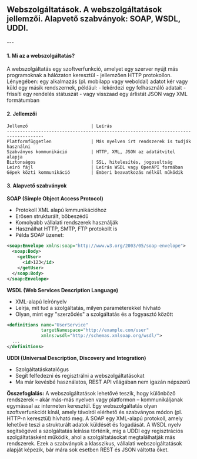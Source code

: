 <h2>Webszolgáltatások. A webszolgáltatások jellemzői. Alapvető szabványok: SOAP, WSDL, UDDI.</h2>
---

<h4>1. Mi az a webszolgáltatás?</h4>
A webszolgáltatás egy szoftverfunkció, amelyet egy szerver nyújt más programoknak a hálózaton keresztül - jellemzően HTTP protokollon.
Lényegében: egy alkalmazás (pl. mobilapp vagy weboldal) adatot kér vagy küld egy másik rendszernek, például:
- lekérdezi egy felhasználó adatait
- frissíti egy rendelés státuszát
- vagy visszaad egy árlistát JSON vagy XML formátumban



<h4>2. Jellemzői</h4>

```
Jellemző	                    | Leírás
------------------------------------------------------------------------------------
Platformfüggetlen	            | Más nyelven írt rendszerek is tudják használni
Szabványos kommunikáció	        | HTTP, XML, JSON az adatátvitel alapja
Biztonságos	                    | SSL, hitelesítés, jogosultság
Leíró fájl	                    | Leírás WSDL vagy OpenAPI formában
Gépek közti kommunikáció	    | Emberi beavatkozás nélkül működik
```


<h4>3. Alapvető szabványok</h4>

**SOAP (Simple Object Access Protocol)**

- Protokoll XML alapú kmmunikációhoz
- Erősen strukturált, bőbeszédű
- Komolyabb vállalati rendszerek használják
- Használhat HTTP, SMTP, FTP protokollt is
- Példa SOAP üzenet:

```xml
<soap:Envelope xmlns:soap="http://www.w3.org/2003/05/soap-envelope">
  <soap:Body>
    <getUser>
      <id>123</id>
    </getUser>
  </soap:Body>
</soap:Envelope>
```

**WSDL (Web Services Description Language)**
- XML-alapú leírónyelv
- Leírja, mit tud a szolgáltatás, milyen paraméterekkel hívható
- Olyan, mint egy "szerződés" a szolgáltatás és a fogyasztó között


```xml
<definitions name="UserService"
             targetNamespace="http://example.com/user"
             xmlns:wsdl="http://schemas.xmlsoap.org/wsdl/">
  ...
</definitions>
```

**UDDI (Universal Description, Discovery and Integration)**
- Szolgáltatáskatalógus
- Segít felfedezni és regisztrálni a webszolgáltatásokat
- Ma már kevésbé használatos, REST API világában nem igazán népszerű

**Összefoglalás:**
A webszolgáltatások lehetővé teszik, hogy különböző rendszerek – akár más-más nyelven vagy platformon – kommunikáljanak egymással az interneten keresztül. Egy webszolgáltatás olyan szoftverfunkciót kínál, amely távolról elérhető és szabványos módon (pl. HTTP-n keresztül) hívható meg. A SOAP egy XML-alapú protokoll, amely lehetővé teszi a strukturált adatok küldését és fogadását. A WSDL nyelv segítségével a szolgáltatás leírása történik, míg a UDDI egy regisztrációs szolgáltatásként működik, ahol a szolgáltatásokat megtalálhatják más rendszerek. Ezek a szabványok a klasszikus, vállalati webszolgáltatások alapját képezik, bár mára sok esetben REST és JSON váltotta őket.